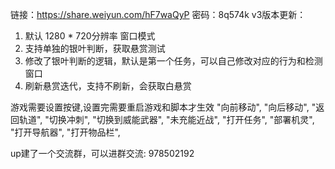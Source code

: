 


链接：https://share.weiyun.com/hF7waQyP 密码：8q574k
v3版本更新：
1. 默认 1280 * 720分辨率 窗口模式
2. 支持单独的银叶判断，获取悬赏测试
3. 修改了银叶判断的逻辑，默认是第一个任务，可以自己修改对应的行为和检测窗口
4. 刷新悬赏迭代，支持不刷新，会获取白悬赏

游戏需要设置按键,设置完需要重启游戏和脚本才生效
"向前移动",
"向后移动",
"返回轨道",
"切换冲刺",
"切换到威能武器",
"未充能近战",
"打开任务",
"部署机灵",
"打开导航器",
"打开物品栏",

up建了一个交流群，可以进群交流: 978502192